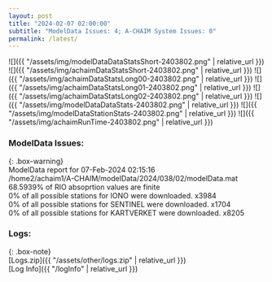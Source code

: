 ```yaml
---
layout: post
title: "2024-02-07 02:00:00"
subtitle: "ModelData Issues: 4; A-CHAIM System Issues: 0"
permalink: /latest/
---
```


![]({{ "/assets/img/modelDataDataStatsShort-2403802.png" | relative_url }})
![]({{ "/assets/img/achaimDataStatsShort-2403802.png" | relative_url }})
![]({{ "/assets/img/achaimDataStatsLong00-2403802.png" | relative_url }})
![]({{ "/assets/img/achaimDataStatsLong01-2403802.png" | relative_url }})
![]({{ "/assets/img/achaimDataStatsLong02-2403802.png" | relative_url }})
![]({{ "/assets/img/modelDataDataStats-2403802.png" | relative_url }})
![]({{ "/assets/img/modelDataStationStats-2403802.png" | relative_url }})
![]({{ "/assets/img/achaimRunTime-2403802.png" | relative_url }})


### ModelData Issues:  
  
{: .box-warning}  
 ModelData report for 07-Feb-2024 02:15:16   
 /home2/achaim1/A-CHAIM/modelData/2024/038/02/modelData.mat   
 68.5939% of RIO absoprtion values are finite   
 0% of all possible stations for IONO were downloaded. x3984   
 0% of all possible stations for SENTINEL were downloaded. x1704   
 0% of all possible stations for KARTVERKET were downloaded. x8205   
  


### Logs:  
  
{: .box-note}  
[Logs.zip]({{ "/assets/other/logs.zip" | relative_url }})  
[Log Info]({{ "/logInfo" | relative_url }})  
